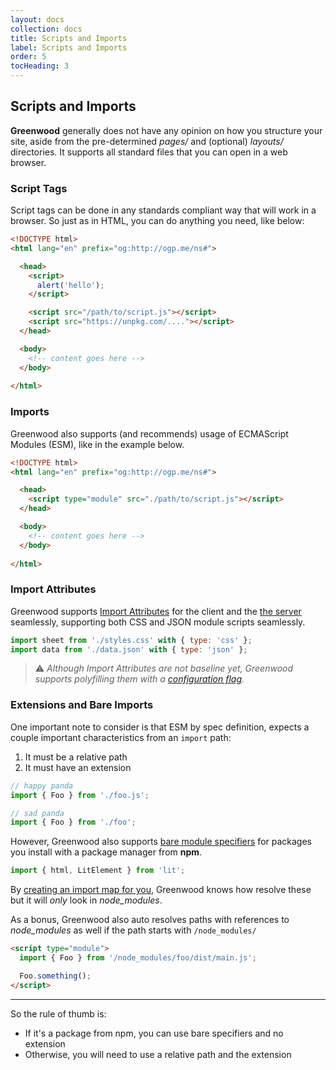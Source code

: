```yaml
---
layout: docs
collection: docs
title: Scripts and Imports
label: Scripts and Imports
order: 5
tocHeading: 3
---
```


## Scripts and Imports

**Greenwood** generally does not have any opinion on how you structure your site, aside from the pre-determined _pages/_ and (optional) _layouts/_ directories.  It supports all standard files that you can open in a web browser.


### Script Tags
Script tags can be done in any standards compliant way that will work in a browser.  So just as in HTML, you can do anything you need, like below:

```html
<!DOCTYPE html>
<html lang="en" prefix="og:http://ogp.me/ns#">

  <head>
    <script>
      alert('hello');
    </script>

    <script src="/path/to/script.js"></script>
    <script src="https://unpkg.com/...."></script>
  </head>

  <body>
    <!-- content goes here -->
  </body>
  
</html>
```

### Imports

Greenwood also supports (and recommends) usage of ECMAScript Modules (ESM), like in the example below.

```html
<!DOCTYPE html>
<html lang="en" prefix="og:http://ogp.me/ns#">

  <head>
    <script type="module" src="./path/to/script.js"></script>
  </head>

  <body>
    <!-- content goes here -->
  </body>
  
</html>
```

### Import Attributes

Greenwood supports [Import Attributes](https://github.com/tc39/proposal-import-attributes) for the client and the [the server](docs/server-rendering/#custom-imports) seamlessly, supporting both CSS and JSON module scripts seamlessly.

```js
import sheet from './styles.css' with { type: 'css' };
import data from './data.json' with { type: 'json' };
```

> ⚠️ _Although Import Attributes are not baseline yet, Greenwood supports polyfilling them with a [configuration flag](/docs/configuration/#polyfills)._

### Extensions and Bare Imports

One important note to consider is that ESM by spec definition, expects a couple important characteristics from an `import` path:
1. It must be a relative path
1. It must have an extension

<!-- eslint-disable no-unused-vars -->
```js
// happy panda
import { Foo } from './foo.js';
```

<!-- eslint-disable no-unused-vars -->
```js
// sad panda
import { Foo } from './foo';
```

However, Greenwood also supports [bare module specifiers](https://lit.dev/docs/v1/tools/build/#bare-module-specifiers) for packages you install with a package manager from **npm**.
<!-- eslint-disable no-unused-vars -->
```js
import { html, LitElement } from 'lit';
```

By [creating an import map for you](/about/how-it-works/#cli), Greenwood knows how resolve these but it will _only_ look in _node_modules_.

As a bonus, Greenwood also auto resolves paths with references to _node_modules_ as well if the path starts with `/node_modules/`
```html
<script type="module">
  import { Foo } from '/node_modules/foo/dist/main.js';

  Foo.something();
</script>
```

----

So the rule of thumb is:
- If it's a package from npm, you can use bare specifiers and no extension
- Otherwise, you will need to use a relative path and the extension
